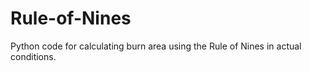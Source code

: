 # Rule-of-Nines
Python code for calculating burn area using the Rule of Nines in actual conditions.
